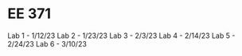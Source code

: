 # EE 371
Lab 1 - 1/12/23
Lab 2 - 1/23/23
Lab 3 - 2/3/23
Lab 4 - 2/14/23
Lab 5 - 2/24/23
Lab 6 - 3/10/23